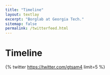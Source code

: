 ```yaml
---
title: "Timeline"
layout: textlay
excerpt: "Borglab at Georgia Tech."
sitemap: false
permalink: /twitterfeed.html
---
```


# Timeline

<!-- {% twitter https://twitter.com/gtsam4 maxwidth=1500 limit=5 %} -->
{% twitter https://twitter.com/gtsam4 limit=5 %}
